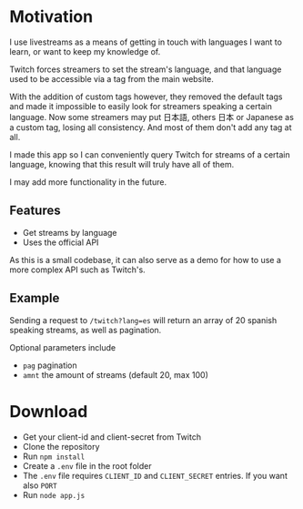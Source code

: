 # Motivation
I use livestreams as a means of getting in touch with languages I want to learn, or want to keep my knowledge of.

Twitch forces streamers to set the stream's language, and that language used to be accessible via a tag from the main website.

With the addition of custom tags however, they removed the default tags and made it impossible to easily look for streamers speaking a certain language. Now some streamers may put 日本語, others 日本 or  Japanese as a custom tag, losing all consistency. And most of them don't add any tag at all.

I made this app so I can conveniently query Twitch for streams of a certain language, knowing that this result will truly have all of them.

I may add more functionality in the future.

## Features
- Get streams by language
- Uses the official API

As this is a small codebase, it can also serve as a demo for how to use a more complex API such as Twitch's.

## Example
Sending a request to `/twitch?lang=es` will return an array of 20 spanish speaking streams, as well as pagination.

Optional parameters include 

- `pag` pagination
- `amnt` the amount of streams  (default 20, max 100)

# Download
- Get your client-id and client-secret from Twitch
- Clone the repository
- Run `npm install`
- Create a `.env` file in the root folder
- The `.env` file requires `CLIENT_ID` and `CLIENT_SECRET` entries. If you want also `PORT`
- Run `node app.js`